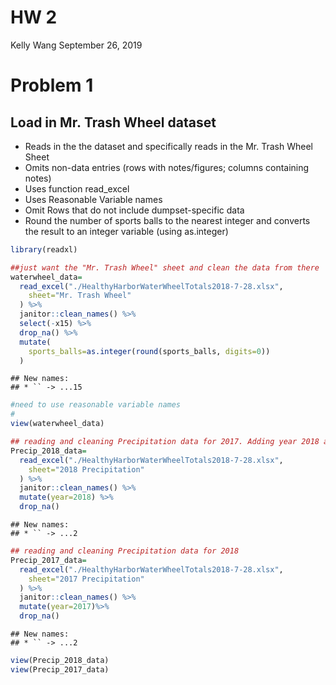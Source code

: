 HW 2
================
Kelly Wang
September 26, 2019

# Problem 1

## Load in Mr. Trash Wheel dataset

  - Reads in the the dataset and specifically reads in the Mr. Trash
    Wheel Sheet
  - Omits non-data entries (rows with notes/figures; columns containing
    notes)
  - Uses function read\_excel
  - Uses Reasonable Variable names
  - Omit Rows that do not include dumpset-specific data
  - Round the number of sports balls to the nearest integer and converts
    the result to an integer variable (using as.integer)

<!-- end list -->

``` r
library(readxl)

##just want the "Mr. Trash Wheel" sheet and clean the data from there
waterwheel_data=
  read_excel("./HealthyHarborWaterWheelTotals2018-7-28.xlsx", 
    sheet="Mr. Trash Wheel"
  ) %>%
  janitor::clean_names() %>%
  select(-x15) %>%
  drop_na() %>%
  mutate(
    sports_balls=as.integer(round(sports_balls, digits=0))
  )
```

    ## New names:
    ## * `` -> ...15

``` r
#need to use reasonable variable names
# 
view(waterwheel_data)
```

``` r
## reading and cleaning Precipitation data for 2017. Adding year 2018 and omitting rows without preciptiation data  
Precip_2018_data=
  read_excel("./HealthyHarborWaterWheelTotals2018-7-28.xlsx", 
    sheet="2018 Precipitation"
  ) %>%
  janitor::clean_names() %>%
  mutate(year=2018) %>%
  drop_na()
```

    ## New names:
    ## * `` -> ...2

``` r
## reading and cleaning Precipitation data for 2018
Precip_2017_data=
  read_excel("./HealthyHarborWaterWheelTotals2018-7-28.xlsx", 
    sheet="2017 Precipitation"
  ) %>%
  janitor::clean_names() %>%
  mutate(year=2017)%>%
  drop_na()
```

    ## New names:
    ## * `` -> ...2

``` r
view(Precip_2018_data)
view(Precip_2017_data)
```
